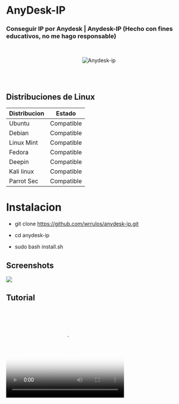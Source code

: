 # AnyDesk-IP
<h3> Conseguir IP por Anydesk | Anydesk-IP (Hecho con fines educativos, no me hago responsable)</h3>
<br/>
<p align="center">
<img src="https://github.com/wrrulos/anydesk-ip/blob/main/img-github/anydesk-ip.png" title="Anydesk-ip">
</p>
<br/>

<!--<img src="https://imgur.com/TAuS5PE.jpg"> <img src="https://imgur.com/4NzFbFQ.jpg"> <img src="https://imgur.com/l2vHvj8.jpg"> <img src="https://imgur.com/mCapHNr.jpg"> <img src="https://imgur.com/4mZdxc8.jpg"> <img src="https://imgur.com/x4ikBPI.jpg">!-->
<br/>

## Distribuciones de Linux  


| Distribucion |   Estado      |
|--------------|---------------| 
| Ubuntu       | Compatible    |
| Debian       | Compatible    |
| Linux Mint   | Compatible    |
| Fedora       | Compatible    |
| Deepin       | Compatible    |
| Kali linux   | Compatible    |
| Parrot Sec   | Compatible    |

# Instalacion 

* git clone https://github.com/wrrulos/anydesk-ip.git

* cd anydesk-ip

* sudo bash install.sh

## Screenshots

<img src="https://github.com/wrrulos/anydesk-ip/blob/main/img-github/anydesk-ip.png"> 

## Tutorial 

<video src="https://youtu.be/toInYrpYaBs" width=320  height=240 controls poster="vistaprevia.jpg">

## Licencia 

MIT License

Copyright (c) 2020 Pedro Vega

Permission is hereby granted, free of charge, to any person obtaining a copy
of this software and associated documentation files (the "Software"), to deal
in the Software without restriction, including without limitation the rights
to use, copy, modify, merge, publish, distribute, sublicense, and/or sell
copies of the Software, and to permit persons to whom the Software is
furnished to do so, subject to the following conditions:

The above copyright notice and this permission notice shall be included in all
copies or substantial portions of the Software.

THE SOFTWARE IS PROVIDED "AS IS", WITHOUT WARRANTY OF ANY KIND, EXPRESS OR
IMPLIED, INCLUDING BUT NOT LIMITED TO THE WARRANTIES OF MERCHANTABILITY,
FITNESS FOR A PARTICULAR PURPOSE AND NONINFRINGEMENT. IN NO EVENT SHALL THE
AUTHORS OR COPYRIGHT HOLDERS BE LIABLE FOR ANY CLAIM, DAMAGES OR OTHER
LIABILITY, WHETHER IN AN ACTION OF CONTRACT, TORT OR OTHERWISE, ARISING FROM,
OUT OF OR IN CONNECTION WITH THE SOFTWARE OR THE USE OR OTHER DEALINGS IN THE
SOFTWARE.

 
